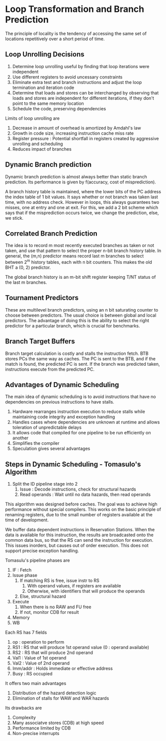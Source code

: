 # Loop Transformation and Branch Prediction

The principle of locality is the tendency of accessing the same set of locations repetitively over a short period of time.

## Loop Unrolling Decisions

1. Determine loop unrolling useful by finding that loop iterations were independent
2. Use different registers to avoid uncessary constraints
3. Eliminate extra test and branch instructions and adjust the loop termination and iteration code
4. Determine that loads and stores can be interchanged by observing that loads and stores are independent for different iterations, if they don't point to the same memory location
5. Schedule the code, preserving dependencies

Limits of loop unrolling are
1. Decrease in amount of overhead is amortized by Amdahl's law
2. Growth in code size, increasing instruction cache miss rate
3. Register pressure : Potential shortfall in registers created by aggressive unrolling and scheduling
4. Reduces impact of branches

## Dynamic Branch prediction

Dynamic branch prediction is almost always better than static branch prediction. Its performance is given by f(accuracy, cost of misprediction).

A branch history table is maintained, where the lower bits of the PC address the index table of 1 bit values. It says whether or not branch was taken last time, with no address check. However in loops, this always guarantees two misses, one at entry and one at exit.
For this, we add a 2 bit scheme which says that if the misprediction occurs twice, we change the prediction, else, we stick.

## Correlated Branch Prediction

The idea is to record m most recently executed branches as taken or not taken, and use that pattern to select the proper n-bit branch history table. In general, the (m,n) predictor means record last m branches to select between 2<sup>m</sup> history tables, each with n bit counters. This makes the old BHT a (0, 2) predictor.

The global branch history is an m-bit shift register keeping T/NT status of the last m branches.

## Tournament Predictors

These are multilevel branch predictors, using an n bit saturating counter to choose between predictors. The usual choice is between global and local predictors. The advantage of doing this is the ability to select the right predictor for a particular branch, which is crucial for benchmarks.

## Branch Target Buffers

Branch target calculation is costly and stalls the instruction fetch. BTB stores PCs the same way as caches. The PC is sent to the BTB, and if the match is found, the predicted PC is sent. If the branch was predicted taken, instructions execute from the predicted PC.

## Advantages of Dynamic Scheduling

The main idea of dynamic scheduling is to avoid instructions that have no dependencies on previous instructions to have stalls.

1. Hardware rearranges instruction execution to reduce stalls while maintaining code integrity and exception handling
2. Handles cases where dependencies are unknown at runtime and allows toleration of unpredictable delays
3. It allows code that compiled for one pipeline to be run efficiently on another
4. Simplifies the compiler
5. Speculation gives several advantages

## Steps in Dynamic Scheduling - Tomasulo's Algorithm

1. Split the ID pipeline stage into 2
   1. Issue : Decode instructions, check for structural hazards
   2. Read operands : Wait until no data hazards, then read operands

This algorithm was designed before caches. The goal was to achieve high performance without special compilers. This works on the basic principle of renaming registers, due to the small number of registers available at the time of development.

We buffer data dependent instructions in Reservation Stations. When the data is available for this instruction, the results are broadcasted onto the common data bus, so that the RS can send the instruction for execution. This issues inorders, but causes out of order execution. This does not support precise exception handling.

Tomasulu's pipeline phases are
1. IF : Fetch 
2. Issue phase
   1. If matching RS is free, issue instr to RS
      1. With operand values, if registers are available
      2. Otherwise, with identifiers that will produce the operands
   2. Else, structural hazard
3. Execute
   1. When there is no RAW and FU free
   2. If not, monitor CDB for result
4. Memory
5. WB

Each RS has 7 fields
1. op : operation to perform
2. RS1 : RS that will produce 1st operand value (0 : operand available)
3. RS2 : RS that will produce 2nd operand
4. Val1 : Value of 1st operand
5. Val2 : Value of 2nd operand
6. Imm/addr : Holds immediate or effective address
7. Busy : RS occupied

It offers two main advantages
1. Distribution of the hazard detection logic
2. Elimination of stalls for WAW and WAR hazards

Its drawbacks are
1. Complexity
2. Many associatve stores (CDB) at high speed
3. Performance limited by CDB
4. Non-precise interrupts

